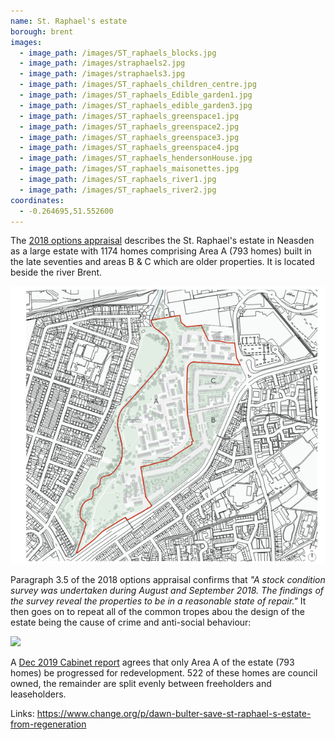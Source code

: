 ```yaml
---
name: St. Raphael's estate 
borough: brent
images:
  - image_path: /images/ST_raphaels_blocks.jpg
  - image_path: /images/straphaels2.jpg
  - image_path: /images/straphaels3.jpg
  - image_path: /images/ST_raphaels_children_centre.jpg
  - image_path: /images/ST_raphaels_Edible_garden1.jpg
  - image_path: /images/ST_raphaels_edible_garden3.jpg
  - image_path: /images/ST_raphaels_greenspace1.jpg
  - image_path: /images/ST_raphaels_greenspace2.jpg
  - image_path: /images/ST_raphaels_greenspace3.jpg
  - image_path: /images/ST_raphaels_greenspace4.jpg
  - image_path: /images/ST_raphaels_hendersonHouse.jpg
  - image_path: /images/ST_raphaels_maisonettes.jpg
  - image_path: /images/ST_raphaels_river1.jpg
  - image_path: /images/ST_raphaels_river2.jpg
coordinates:
  - -0.264695,51.552600
---
```

The [2018 options appraisal](http://democracy.brent.gov.uk/documents/s74722/07.%20St%20Raphaels%20Estate%20Cabinet%20Report.pdf) describes the St. Raphael's estate in Neasden as a large estate with 1174 homes comprising Area A (793 homes) built in the late seventies and areas B & C which are older properties. It is located beside the river Brent.

![](/images/raphaelboundary.png)

Paragraph 3.5 of the 2018 options appraisal confirms that _"A stock condition survey was undertaken during August and September 2018. The findings of the survey reveal the properties to be in a reasonable state of repair."_ It then goes on to repeat all of the common tropes abou the design of the estate being the cause of crime and anti-social behaviour: 

![](/images/raphaelcrime.png)

A [Dec 2019 Cabinet report](http://democracy.brent.gov.uk/documents/s92415/09.%20Cabinet%20Report_Future%20St%20Raphaels%20Masterplanning_Final%2026%2011%2019.pdf) agrees that only Area A of the estate (793 homes) be progressed for redevelopment. 522 of these homes are council owned, the remainder are split evenly between freeholders and leaseholders.


Links:
https://www.change.org/p/dawn-bulter-save-st-raphael-s-estate-from-regeneration

